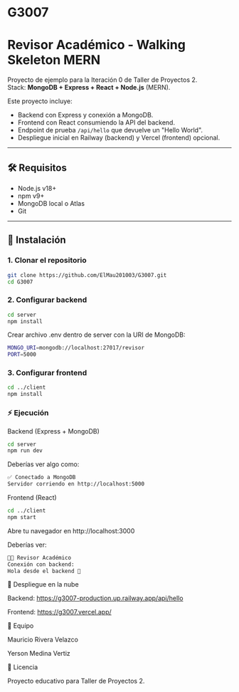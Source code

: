 # G3007
# Revisor Académico - Walking Skeleton MERN

Proyecto de ejemplo para la Iteración 0 de Taller de Proyectos 2.  
Stack: **MongoDB + Express + React + Node.js** (MERN).

Este proyecto incluye:

- Backend con Express y conexión a MongoDB.
- Frontend con React consumiendo la API del backend.
- Endpoint de prueba `/api/hello` que devuelve un "Hello World".
- Despliegue inicial en Railway (backend) y Vercel (frontend) opcional.

---

## 🛠️ Requisitos

- Node.js v18+  
- npm v9+  
- MongoDB local o Atlas  
- Git

---

## 🚀 Instalación

### 1. Clonar el repositorio

```bash
git clone https://github.com/ElMau201003/G3007.git
cd G3007
```

### 2. Configurar backend

```bash
cd server
npm install
```

Crear archivo .env dentro de server con la URI de MongoDB:

```bash
MONGO_URI=mongodb://localhost:27017/revisor
PORT=5000
```

### 3. Configurar frontend

```bash
cd ../client
npm install
```

### ⚡ Ejecución
Backend (Express + MongoDB)
```bash
cd server
npm run dev
```


Deberías ver algo como:

```bash
✅ Conectado a MongoDB
Servidor corriendo en http://localhost:5000
```

Frontend (React)
```bash
cd ../client
npm start
```


Abre tu navegador en http://localhost:3000

Deberías ver:

```bash
👩‍💻 Revisor Académico
Conexión con backend:
Hola desde el backend 🚀
```

🔗 Despliegue en la nube

Backend: https://g3007-production.up.railway.app/api/hello

Frontend: https://g3007.vercel.app/



👥 Equipo

Mauricio Rivera Velazco

Yerson Medina Vertiz

📄 Licencia

Proyecto educativo para Taller de Proyectos 2.
